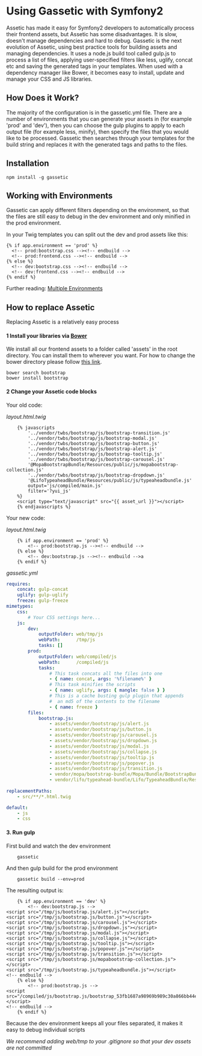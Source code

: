 # Using Gassetic with Symfony2

Assetic has made it easy for Symfony2 developers to automatically process their frontend assets, but Assetic has some disadvantages. It is slow, doesn't manage dependencies and hard to debug. Gassetic is the next evolution of Assetic, using best practice tools for building assets and managing dependencies. It uses a node.js build tool called gulp.js to process a list of files, applying user-specified filters like less, uglify, concat etc and saving the generated tags in your templates. When used with a dependency manager like Bower, it becomes easy to install, update and manage your CSS and JS libraries.

## How Does it Work?

The majority of the configuration is in the gassetic.yml file. There are a number of environments that you can generate your assets in (for example 'prod' and 'dev'), then you can choose the gulp plugins to apply to each output file (for example less, minify), then specify the files that you would like to be processed. Gassetic then searches through your templates for the build string and replaces it with the generated tags and paths to the files.

## Installation

```
npm install -g gassetic
```

## Working with Environments

Gassetic can apply different filters depending on the environment, so that the files are still easy to debug in the dev environment and only minified in the prod environment.

In your Twig templates you can split out the dev and prod assets like this:

```twig
{% if app.environment == 'prod' %}
  <!-- prod:bootstrap.css --><!-- endbuild -->
  <!-- prod:frontend.css --><!-- endbuild -->
{% else %}
  <!-- dev:bootstrap.css --><!-- endbuild -->
  <!-- dev:frontend.css --><!-- endbuild -->
{% endif %}
```

Further reading: [Multiple Environments](https://github.com/crossborne/gassetic/blob/master/Resources/doc/MultipleEnvironments.md)

## How to replace Assetic

Replacing Assetic is a relatively easy process

#### 1 Install your libraries via [Bower](http://bower.io/)

We install all our frontend assets to a folder called 'assets' in the root directory. You can install them to wherever you want. For how to change the bower directory please follow [this link](http://stackoverflow.com/questions/14079833/how-to-change-bowers-default-components-folder).

```
bower search bootstrap
bower install bootstrap
```

#### 2 Change your Assetic code blocks

Your old code:

_layout.html.twig_
```twig
    {% javascripts
        '../vendor/twbs/bootstrap/js/bootstrap-transition.js'
        '../vendor/twbs/bootstrap/js/bootstrap-modal.js'
        '../vendor/twbs/bootstrap/js/bootstrap-button.js'
        '../vendor/twbs/bootstrap/js/bootstrap-alert.js'
        '../vendor/twbs/bootstrap/js/bootstrap-tooltip.js'
        '../vendor/twbs/bootstrap/js/bootstrap-carousel.js'
        '@MopaBootstrapBundle/Resources/public/js/mopabootstrap-collection.js'
        '../vendor/twbs/bootstrap/js/bootstrap-dropdown.js'
		'@LifoTypeaheadBundle/Resources/public/js/typeaheadbundle.js'
        output='js/compiled/main.js'
        filter='?yui_js'
    %}
    <script type="text/javascript" src="{{ asset_url }}"></script>
    {% endjavascripts %}
```

Your new code:

_layout.html.twig_
```twig
    {% if app.environment == 'prod' %}
        <!-- prod:bootstrap.js --><!-- endbuild -->
    {% else %}
        <!-- dev:bootstrap.js --><!-- endbuild -->a
    {% endif %}
```

_gassetic.yml_
```yaml
requires:
    concat: gulp-concat
    uglify: gulp-uglify
    freeze: gulp-freeze
mimetypes:
    css:
        # Your CSS settings here...
    js:
        dev:
            outputFolder: web/tmp/js
            webPath:      /tmp/js
            tasks: []
        prod:
            outputFolder: web/compiled/js
            webPath:      /compiled/js
            tasks:
				# This task concats all the files into one
                - { name: concat, args: '%filename%' }
				# This task minifies the scripts
                - { name: uglify, args: { mangle: false } }
				# This is a cache busting gulp plugin that appends
				#  an md5 of the contents to the filename
                - { name: freeze }
        files:
            bootstrap.js:
                - assets/vendor/bootstrap/js/alert.js
                - assets/vendor/bootstrap/js/button.js
                - assets/vendor/bootstrap/js/carousel.js
                - assets/vendor/bootstrap/js/dropdown.js
                - assets/vendor/bootstrap/js/modal.js
                - assets/vendor/bootstrap/js/collapse.js
                - assets/vendor/bootstrap/js/tooltip.js
                - assets/vendor/bootstrap/js/popover.js
                - assets/vendor/bootstrap/js/transition.js
                - vendor/mopa/bootstrap-bundle/Mopa/Bundle/BootstrapBundle/Resources/public/js/mopabootstrap-collection.js
				- vendor/lifo/typeahead-bundle/Lifo/TypeaheadBundle/Resources/public/js/typeaheadbundle.js
				
replacementPaths:
    - src/**/*.html.twig

default:
    - js
    - css
```

#### 3. Run gulp

First build and watch the dev environment

```
    gassetic
```

And then gulp build for the prod environment

```
    gassetic build --env=prod
```

The resulting output is:

```twig
    {% if app.environment == 'dev' %}
        <!-- dev:bootstrap.js -->
<script src="/tmp/js/bootstrap.js/alert.js"></script>
<script src="/tmp/js/bootstrap.js/button.js"></script>
<script src="/tmp/js/bootstrap.js/carousel.js"></script>
<script src="/tmp/js/bootstrap.js/dropdown.js"></script>
<script src="/tmp/js/bootstrap.js/modal.js"></script>
<script src="/tmp/js/bootstrap.js/collapse.js"></script>
<script src="/tmp/js/bootstrap.js/tooltip.js"></script>
<script src="/tmp/js/bootstrap.js/popover.js"></script>
<script src="/tmp/js/bootstrap.js/transition.js"></script>
<script src="/tmp/js/bootstrap.js/mopabootstrap-collection.js"></script>
<script src="/tmp/js/bootstrap.js/typeaheadbundle.js"></script>
<!-- endbuild -->
    {% else %}
        <!-- prod:bootstrap.js -->
<script src="/compiled/js/bootstrap.js/bootstrap_53fb1687a98969b989c30a866bb44e43567.js"></script>
<!-- endbuild -->
    {% endif %}
```

Because the dev environment keeps all your files separated, it makes it easy to debug individual scripts

*We recommend adding web/tmp to your .gitignore so that your dev assets are not committed*
